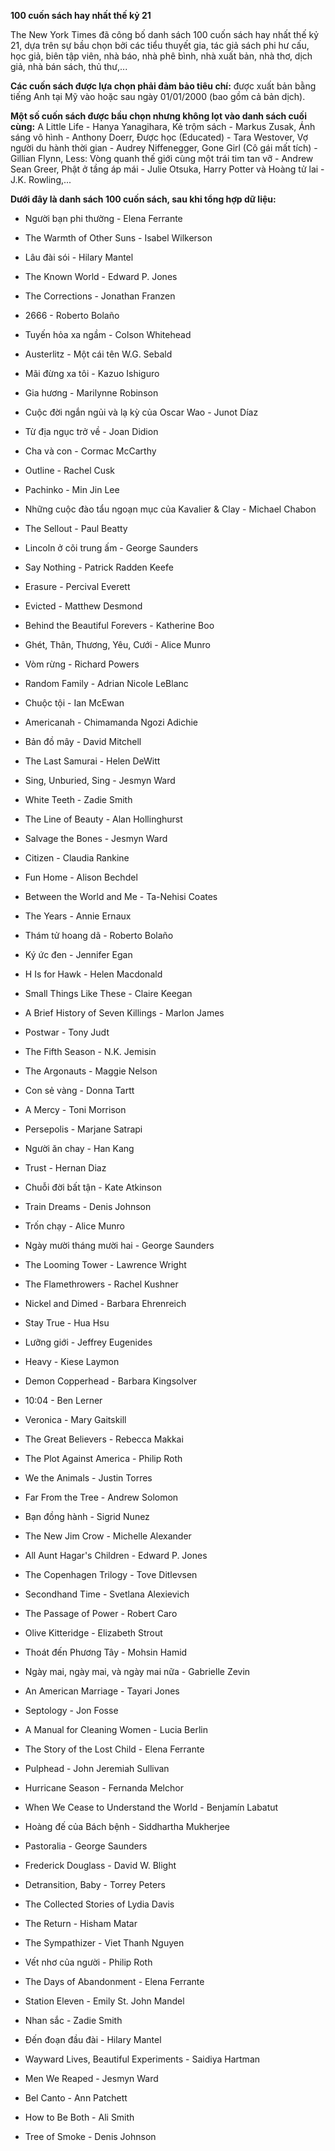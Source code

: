 **100 cuốn sách hay nhất thế kỷ 21**

The New York Times đã công bố danh sách 100 cuốn sách hay nhất thế kỷ 21, dựa trên sự bầu chọn bởi các tiểu thuyết gia, tác giả sách phi hư cấu, học giả, biên tập viên, nhà báo, nhà phê bình, nhà xuất bản, nhà thơ, dịch giả, nhà bán sách, thủ thư,...

**Các cuốn sách được lựa chọn phải đảm bảo tiêu chí:** được xuất bản bằng tiếng Anh tại Mỹ vào hoặc sau ngày 01/01/2000 (bao gồm cả bản dịch).

**Một số cuốn sách được bầu chọn nhưng không lọt vào danh sách cuối cùng:** A Little Life - Hanya Yanagihara, Kẻ trộm sách - Markus Zusak, Ánh sáng vô hình - Anthony Doerr, Được học (Educated) - Tara Westover, Vợ người du hành thời gian - Audrey Niffenegger, Gone Girl (Cô gái mất tích) - Gillian Flynn, Less: Vòng quanh thế giới cùng một trái tim tan vỡ - Andrew Sean Greer, Phật ở tầng áp mái - Julie Otsuka, Harry Potter và Hoàng tử lai - J.K. Rowling,...

**Dưới đây là danh sách 100 cuốn sách, sau khi tổng hợp dữ liệu:**

-   Người bạn phi thường - Elena Ferrante

-   The Warmth of Other Suns - Isabel Wilkerson

-   Lâu đài sói - Hilary Mantel

-   The Known World - Edward P. Jones

-   The Corrections - Jonathan Franzen

-   2666 - Roberto Bolaño

-   Tuyến hỏa xa ngầm - Colson Whitehead

-   Austerlitz - Một cái tên W.G. Sebald

-   Mãi đừng xa tôi - Kazuo Ishiguro

-   Gia hương - Marilynne Robinson

-   Cuộc đời ngắn ngủi và lạ kỳ của Oscar Wao - Junot Díaz

-   Từ địa ngục trở về - Joan Didion

-   Cha và con - Cormac McCarthy

-   Outline - Rachel Cusk

-   Pachinko - Min Jin Lee

-   Những cuộc đào tẩu ngoạn mục của Kavalier & Clay - Michael Chabon

-   The Sellout - Paul Beatty

-   Lincoln ở cõi trung ấm - George Saunders

-   Say Nothing - Patrick Radden Keefe

-   Erasure - Percival Everett

-   Evicted - Matthew Desmond

-   Behind the Beautiful Forevers - Katherine Boo

-   Ghét, Thân, Thương, Yêu, Cưới - Alice Munro

-   Vòm rừng - Richard Powers

-   Random Family - Adrian Nicole LeBlanc

-   Chuộc tội - Ian McEwan

-   Americanah - Chimamanda Ngozi Adichie

-   Bản đồ mây - David Mitchell

-   The Last Samurai - Helen DeWitt

-   Sing, Unburied, Sing - Jesmyn Ward

-   White Teeth - Zadie Smith

-   The Line of Beauty - Alan Hollinghurst

-   Salvage the Bones - Jesmyn Ward

-   Citizen - Claudia Rankine

-   Fun Home - Alison Bechdel

-   Between the World and Me - Ta-Nehisi Coates

-   The Years - Annie Ernaux

-   Thám tử hoang dã - Roberto Bolaño

-   Ký ức đen - Jennifer Egan

-   H Is for Hawk - Helen Macdonald

-   Small Things Like These - Claire Keegan

-   A Brief History of Seven Killings - Marlon James

-   Postwar - Tony Judt

-   The Fifth Season - N.K. Jemisin

-   The Argonauts - Maggie Nelson

-   Con sẻ vàng - Donna Tartt

-   A Mercy - Toni Morrison

-   Persepolis - Marjane Satrapi

-   Người ăn chay - Han Kang

-   Trust - Hernan Diaz

-   Chuỗi đời bất tận - Kate Atkinson

-   Train Dreams - Denis Johnson

-   Trốn chạy - Alice Munro

-   Ngày mười tháng mười hai - George Saunders

-   The Looming Tower - Lawrence Wright

-   The Flamethrowers - Rachel Kushner

-   Nickel and Dimed - Barbara Ehrenreich

-   Stay True - Hua Hsu

-   Lưỡng giới - Jeffrey Eugenides

-   Heavy - Kiese Laymon

-   Demon Copperhead - Barbara Kingsolver

-   10:04 - Ben Lerner

-   Veronica - Mary Gaitskill

-   The Great Believers - Rebecca Makkai

-   The Plot Against America - Philip Roth

-   We the Animals - Justin Torres

-   Far From the Tree - Andrew Solomon

-   Bạn đồng hành - Sigrid Nunez

-   The New Jim Crow - Michelle Alexander

-   All Aunt Hagar's Children - Edward P. Jones

-   The Copenhagen Trilogy - Tove Ditlevsen

-   Secondhand Time - Svetlana Alexievich

-   The Passage of Power - Robert Caro

-   Olive Kitteridge - Elizabeth Strout

-   Thoát đến Phương Tây - Mohsin Hamid

-   Ngày mai, ngày mai, và ngày mai nữa - Gabrielle Zevin

-   An American Marriage - Tayari Jones

-   Septology - Jon Fosse

-   A Manual for Cleaning Women - Lucia Berlin

-   The Story of the Lost Child - Elena Ferrante

-   Pulphead - John Jeremiah Sullivan

-   Hurricane Season - Fernanda Melchor

-   When We Cease to Understand the World - Benjamín Labatut

-   Hoàng đế của Bách bệnh - Siddhartha Mukherjee

-   Pastoralia - George Saunders

-   Frederick Douglass - David W. Blight

-   Detransition, Baby - Torrey Peters

-   The Collected Stories of Lydia Davis

-   The Return - Hisham Matar

-   The Sympathizer - Viet Thanh Nguyen

-   Vết nhơ của người - Philip Roth

-   The Days of Abandonment - Elena Ferrante

-   Station Eleven - Emily St. John Mandel

-   Nhan sắc - Zadie Smith

-   Đến đoạn đầu đài - Hilary Mantel

-   Wayward Lives, Beautiful Experiments - Saidiya Hartman

-   Men We Reaped - Jesmyn Ward

-   Bel Canto - Ann Patchett

-   How to Be Both - Ali Smith

-   Tree of Smoke - Denis Johnson